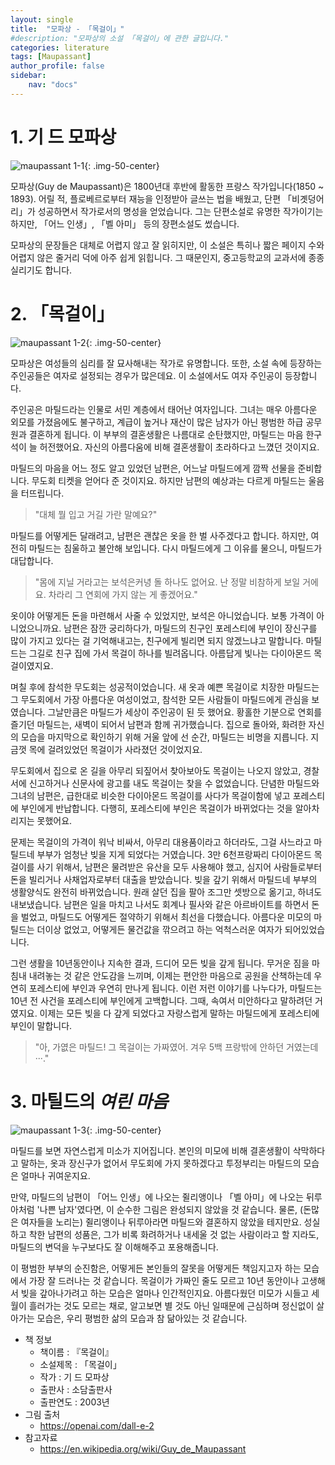 ```yaml
---
layout: single
title:  "모파상 - 「목걸이」"
#description: "모파상의 소설 「목걸이」에 관한 글입니다."
categories: literature
tags: [Maupassant]
author_profile: false
sidebar:
    nav: "docs"
---
```


# 1. 기 드 모파상

![maupassant 1-1]({{site.url}}\images\2023-02-13-maupassant\maupassant_1-1.png){: .img-50-center}

모파상(Guy de Maupassant)은 1800년대 후반에 활동한 프랑스 작가입니다(1850 ~ 1893).
어릴 적, 플로베르로부터 재능을 인정받아 글쓰는 법을 배웠고, 단편 「비곗덩어리」가 성공하면서 작가로서의 명성을 얻었습니다.
그는 단편소설로 유명한 작가이기는 하지만, 「어느 인생」, 「벨 아미」 등의 장편소설도 썼습니다.

<!-- 모파상의 여러 소설들 중, 특히 우리나라에 유독 잘 알려진 소설이 바로 「목걸이」 일 것 같습니다. -->
모파상의 문장들은 대체로 어렵지 않고 잘 읽히지만, 이 소설은 특히나 짧은 페이지 수와 어렵지 않은 줄거리 덕에 아주 쉽게 읽힙니다.
그 때문인지, 중고등학교의 교과서에 종종 실리기도 합니다.

# 2. 「목걸이」

![maupassant 1-2]({{site.url}}\images\2023-02-13-maupassant\maupassant_1-2.png){: .img-50-center}

모파상은 여성들의 심리를 잘 묘사해내는 작가로 유명합니다.
또한, 소설 속에 등장하는 주인공들은 여자로 설정되는 경우가 많은데요.
이 소설에서도 여자 주인공이 등장합니다.

주인공은 마틸드라는 인물로 서민 계층에서 태어난 여자입니다.
그녀는 매우 아름다운 외모를 가졌음에도 불구하고, 계급이 높거나 재산이 많은 남자가 아닌 평범한 하급 공무원과 결혼하게 됩니다.
이 부부의 결혼생활은 나름대로 순탄했지만, 마틸드는 마음 한구석이 늘 허전했어요.
자신의 아름다움에 비해 결혼생활이 초라하다고 느꼈던 것이지요.

마틸드의 마음을 어느 정도 알고 있었던 남편은, 어느날 마틸드에게 깜짝 선물을 준비합니다.
무도회 티켓을 얻어다 준 것이지요.
하지만 남편의 예상과는 다르게 마틸드는 울음을 터뜨립니다.

> "대체 뭘 입고 거길 가란 말예요?"

마틸드를 어떻게든 달래려고, 남편은 괜찮은 옷을 한 벌 사주겠다고 합니다.
하지만, 여전히 마틸드는 침울하고 불안해 보입니다.
다시 마틸드에게 그 이유를 물으니, 마틸드가 대답합니다.

> "몸에 지닐 거라고는 보석은커녕 돌 하나도 없어요.
> 난 정말 비참하게 보일 거에요.
> 차라리 그 연회에 가지 않는 게 좋겠어요."

옷이야 어떻게든 돈을 마련해서 사줄 수 있었지만, 보석은 아니었습니다.
보통 가격이 아니었으니까요.
남편은 잠깐 궁리하다가, 마틸드의 친구인 포레스티에 부인이 장신구를 많이 가지고 있다는 걸 기억해내고는, 친구에게 빌리면 되지 않겠느냐고 말합니다.
마틸드는 그길로 친구 집에 가서 목걸이 하나를 빌려옵니다.
아름답게 빛나는 다이아몬드 목걸이였지요.

며칠 후에 참석한 무도회는 성공적이었습니다.
새 옷과 예쁜 목걸이로 치장한 마틸드는 그 무도회에서 가장 아름다운 여성이었고, 참석한 모든 사람들이 마틸드에게 관심을 보였습니다.
그날만큼은 마틸드가 세상이 주인공이 된 듯 했어요.
황홀한 기분으로 연회를 즐기던 마틸드는, 새벽이 되어서 남편과 함께 귀가했습니다.
집으로 돌아와, 화려한 자신의 모습을 마지막으로 확인하기 위해 거울 앞에 선 순간, 마틸드는 비명을 지릅니다.
지금껏 목에 걸려있었던 목걸이가 사라졌던 것이었지요.

무도회에서 집으로 온 길을 아무리 되짚어서 찾아보아도 목걸이는 나오지 않았고, 경찰서에 신고하거나 신문사에 광고를 내도 목걸이는 찾을 수 없었습니다.
단념한 마틸드와 그녀의 남편은, 급한대로 비슷한 다이아몬드 목걸이를 사다가 목걸이함에 넣고 포레스티에 부인에게 반납합니다.
다행히, 포레스티에 부인은 목걸이가 바뀌었다는 것을 알아차리지는 못했어요.

문제는 목걸이의 가격이 워낙 비싸서, 아무리 대용품이라고 하더라도, 그걸 사느라고 마틸드네 부부가 엄청난 빚을 지게 되었다는 거였습니다.
3만 6천프랑짜리 다이아몬드 목걸이를 사기 위해서, 남편은 물려받은 유산을 모두 사용해야 했고, 심지어 사람들로부터 돈을 빌리거나 사채업자로부터 대출을 받았습니다.
빚을 갚기 위해서 마틸드네 부부의 생활양식도 완전히 바뀌었습니다.
원래 살던 집을 팔아 조그만 셋방으로 옮기고, 하녀도 내보냈습니다.
남편은 일을 마치고 나서도 회계나 필사와 같은 아르바이트를 하면서 돈을 벌었고, 마틸드도 어떻게든 절약하기 위해서 최선을 다했습니다.
아름다운 미모의 마틸드는 더이상 없었고, 어떻게든 물건값을 깎으려고 하는 억척스러운 여자가 되어있었습니다.

그런 생활을 10년동안이나 지속한 결과, 드디어 모든 빚을 갚게 됩니다.
무거운 짐을 마침내 내려놓는 것 같은 안도감을 느끼며, 이제는 편안한 마음으로 공원을 산책하는데 우연히 포레스티에 부인과 우연히 만나게 됩니다.
이런 저런 이야기를 나누다가, 마틸드는 10년 전 사건을 포레스티에 부인에게 고백합니다.
그때, 속여서 미안하다고 말하려던 거였지요.
이제는 모든 빚을 다 갚게 되었다고 자랑스럽게 말하는 마틸드에게 포레스티에 부인이 말합니다.

> "아, 가엾은 마틸드!
> 그 목걸이는 가짜였어.
> 겨우 5백 프랑밖에 안하던 거였는데···."

# 3. 마틸드의 *여린 마음*

![maupassant 1-3]({{site.url}}\images\2023-02-13-maupassant\maupassant_1-3.png){: .img-50-center}

마틸드를 보면 자연스럽게 미소가 지어집니다.
본인의 미모에 비해 결혼생활이 삭막하다고 말하는, 옷과 장신구가 없어서 무도회에 가지 못하겠다고 투정부리는 마틸드의 모습은 얼마나 귀여운지요.

만약, 마틸드의 남편이 「어느 인생」에 나오는 쥘리앵이나 「벨 아미」에 나오는 뒤루아처럼 '나쁜 남자'였다면, 이 순수한 그림은 완성되지 않았을 것 같습니다.
물론, (돈많은 여자들을 노리는) 쥘리앵이나 뒤루아라면 마틸드와 결혼하지 않았을 테지만요.
성실하고 착한 남편의 성품은, 그가 비록 화려하거나 내세울 것 없는 사람이라고 할 지라도, 마틸드의 변덕을 누구보다도 잘 이해해주고 포용해줍니다.

이 평범한 부부의 순진함은, 어떻게든 본인들의 잘못을 어떻게든 책임지고자 하는 모습에서 가장 잘 드러나는 것 같습니다.
목걸이가 가짜인 줄도 모르고 10년 동안이나 고생해서 빚을 갚아나가려고 하는 모습은 얼마나 인간적인지요.
아름다웠던 미모가 시들고 세월이 흘러가는 것도 모르는 채로, 알고보면 별 것도 아닌 일때문에 근심하며 정신없이 살아가는 모습은, 우리 평범한 삶의 모습과 참 닮아있는 것 같습니다.

<!-- 피천득의 수필 「여린 마음」의 한 구절을 발췌하면서 이 글을 마칩니다.
> 사람은 본시 연한 정으로 만들어졌다.
> 여린 연민의 정은 냉혹한 풍자보다 귀하다.
> 소월도 쇼팽도 센티멘탈리스트였다.
> 우리 모두 여린 마음으로 돌아간다면 인생은 좀 더 행복할 수 있을 것이다. -->

- 책 정보
    - 책이름 : 『목걸이』
    - 소설제목 : 「목걸이」
    - 작가 : 기 드 모파상
    - 출판사 : 소담출판사
    - 출판연도 : 2003년
- 그림 출처
    - https://openai.com/dall-e-2
- 참고자료
    - https://en.wikipedia.org/wiki/Guy_de_Maupassant